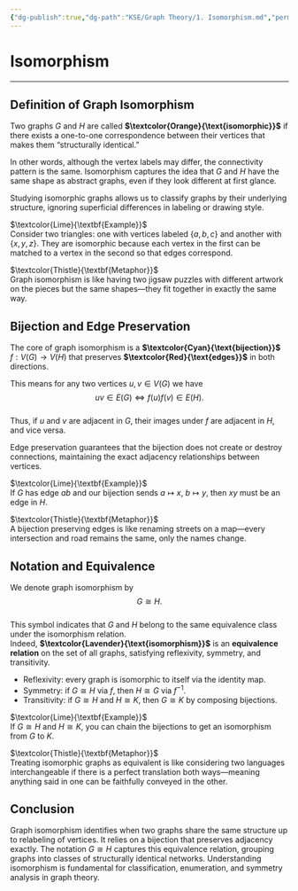 ```yaml
---
{"dg-publish":true,"dg-path":"KSE/Graph Theory/1. Isomorphism.md","permalink":"/kse/graph-theory/1-isomorphism/","tags":["kse","math/graphs"],"created":"2025-05-12T12:29:45.366+03:00","updated":"2025-05-12T15:12:25.549+03:00"}
---
```



# Isomorphism

---

## Definition of Graph Isomorphism

Two graphs $G$ and $H$ are called **$\textcolor{Orange}{\text{isomorphic}}$** if there exists a one-to-one correspondence between their vertices that makes them “structurally identical.”

In other words, although the vertex labels may differ, the connectivity pattern is the same. Isomorphism captures the idea that $G$ and $H$ have the same shape as abstract graphs, even if they look different at first glance.

Studying isomorphic graphs allows us to classify graphs by their underlying structure, ignoring superficial differences in labeling or drawing style.

$\textcolor{Lime}{\textbf{Example}}$  
Consider two triangles: one with vertices labeled $\{a,b,c\}$ and another with $\{x,y,z\}$. They are isomorphic because each vertex in the first can be matched to a vertex in the second so that edges correspond.

$\textcolor{Thistle}{\textbf{Metaphor}}$  
Graph isomorphism is like having two jigsaw puzzles with different artwork on the pieces but the same shapes—they fit together in exactly the same way.

## Bijection and Edge Preservation

The core of graph isomorphism is a **$\textcolor{Cyan}{\text{bijection}}$** $f:V(G)\to V(H)$ that preserves **$\textcolor{Red}{\text{edges}}$** in both directions.

This means for any two vertices $u,v\in V(G)$ we have  
$$uv\in E(G)\iff f(u)f(v)\in E(H).$$  
Thus, if $u$ and $v$ are adjacent in $G$, their images under $f$ are adjacent in $H$, and vice versa.

Edge preservation guarantees that the bijection does not create or destroy connections, maintaining the exact adjacency relationships between vertices.

$\textcolor{Lime}{\textbf{Example}}$  
If $G$ has edge $ab$ and our bijection sends $a\mapsto x$, $b\mapsto y$, then $xy$ must be an edge in $H$.

$\textcolor{Thistle}{\textbf{Metaphor}}$  
A bijection preserving edges is like renaming streets on a map—every intersection and road remains the same, only the names change.

## Notation and Equivalence

We denote graph isomorphism by  
$$G\cong H.$$  
This symbol indicates that $G$ and $H$ belong to the same equivalence class under the isomorphism relation.  
Indeed, **$\textcolor{Lavender}{\text{isomorphism}}$** is an **equivalence relation** on the set of all graphs, satisfying reflexivity, symmetry, and transitivity.

- Reflexivity: every graph is isomorphic to itself via the identity map.
- Symmetry: if $G\cong H$ via $f$, then $H\cong G$ via $f^{-1}$.
- Transitivity: if $G\cong H$ and $H\cong K$, then $G\cong K$ by composing bijections.

$\textcolor{Lime}{\textbf{Example}}$  
If $G\cong H$ and $H\cong K$, you can chain the bijections to get an isomorphism from $G$ to $K$.

$\textcolor{Thistle}{\textbf{Metaphor}}$  
Treating isomorphic graphs as equivalent is like considering two languages interchangeable if there is a perfect translation both ways—meaning anything said in one can be faithfully conveyed in the other.

## Conclusion

Graph isomorphism identifies when two graphs share the same structure up to relabeling of vertices. It relies on a bijection that preserves adjacency exactly. The notation $G\cong H$ captures this equivalence relation, grouping graphs into classes of structurally identical networks. Understanding isomorphism is fundamental for classification, enumeration, and symmetry analysis in graph theory.
